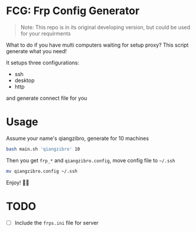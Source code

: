 # FCG: Frp Config Generator
> Note: This repo is in its original developing version, but could be used for your requirments

What to do if you have multi computers waiting for setup proxy? This script generate what you need!

It setups three configurations:
- ssh
- desktop
- http

and generate connect file for you

# Usage
Assume your name's qiangzibro, generate for 10 machines
```bash
bash main.sh 'qiangzibro' 10
```

Then you get `frp_*` and `qiangzibro.config`, move config file to `~/.ssh`
```bash
mv qiangzibro.config ~/.ssh
```

Enjoy! :beer::beer:

# TODO
- [ ] Include the `frps.ini` file for server
